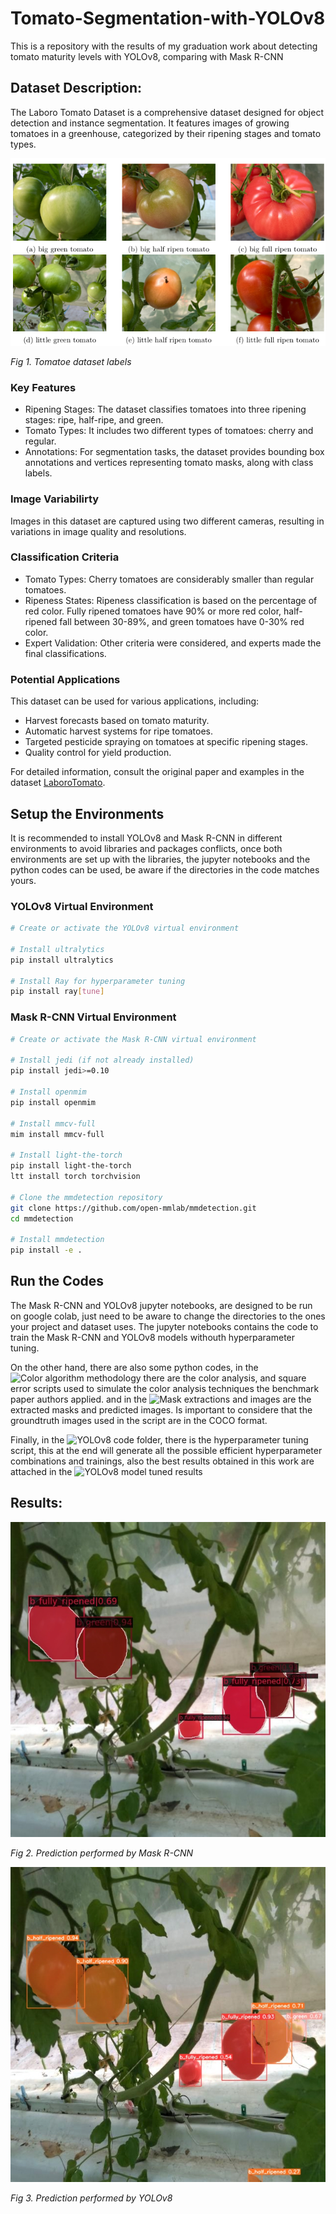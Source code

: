 # Tomato-Segmentation-with-YOLOv8
This is a repository with the results of my graduation work about detecting tomato maturity levels with YOLOv8, comparing with Mask R-CNN 

## Dataset Description:
The Laboro Tomato Dataset is a comprehensive dataset designed for object detection and instance segmentation. It features images of growing tomatoes in a greenhouse, categorized by their ripening stages and tomato types.

![dataset](https://github.com/JeanN00B/Tomato-Segmentation-with-YOLOv8/blob/main/Illustrations/tomatoes_categories.png)

*Fig 1. Tomatoe dataset labels*

### Key Features
- Ripening Stages: The dataset classifies tomatoes into three ripening stages: ripe, half-ripe, and green.
- Tomato Types: It includes two different types of tomatoes: cherry and regular.
- Annotations: For segmentation tasks, the dataset provides bounding box annotations and vertices representing tomato masks, along with class labels.

### Image Variabilirty
Images in this dataset are captured using two different cameras, resulting in variations in image quality and resolutions.

### Classification Criteria
- Tomato Types: Cherry tomatoes are considerably smaller than regular tomatoes.
- Ripeness States: Ripeness classification is based on the percentage of red color. Fully ripened tomatoes have 90% or more red color, half-ripened fall between 30-89%, and green tomatoes have 0-30% red color.
- Expert Validation: Other criteria were considered, and experts made the final classifications.

### Potential Applications
This dataset can be used for various applications, including:

- Harvest forecasts based on tomato maturity.
- Automatic harvest systems for ripe tomatoes.
- Targeted pesticide spraying on tomatoes at specific ripening stages.
- Quality control for yield production.

For detailed information, consult the original paper and examples in the dataset [LaboroTomato](https://github.com/laboroai/LaboroTomato).

## Setup the Environments

It is recommended to install YOLOv8 and Mask R-CNN in different environments to avoid libraries and packages conflicts, once both environments are set up with the libraries, the jupyter notebooks and the python codes can be used, be aware if the directories in the code matches yours.

### YOLOv8 Virtual Environment

```bash
# Create or activate the YOLOv8 virtual environment

# Install ultralytics
pip install ultralytics

# Install Ray for hyperparameter tuning
pip install ray[tune]
```

### Mask R-CNN Virtual Environment
```bash
# Create or activate the Mask R-CNN virtual environment

# Install jedi (if not already installed)
pip install jedi>=0.10

# Install openmim
pip install openmim

# Install mmcv-full
mim install mmcv-full

# Install light-the-torch
pip install light-the-torch
ltt install torch torchvision

# Clone the mmdetection repository
git clone https://github.com/open-mmlab/mmdetection.git
cd mmdetection

# Install mmdetection
pip install -e .
```


## Run the Codes
The Mask R-CNN and YOLOv8 jupyter notebooks, are designed to be run on google colab, just need to be aware to change the directories to the ones your project and dataset uses. The jupyter notebooks contains the code to train the Mask R-CNN and YOLOv8 models withouth hyperparameter tuning.

On the other hand, there are also some python codes, in the ![Color algorithm methodology](https://github.com/JeanN00B/Tomato-Segmentation-with-YOLOv8/tree/0ff5d5a80b465c7406b87f92b255b667aefa372a/Mask%20R-CNN%20code/Color%20algorithm%20methodology) there are the color analysis, and square error scripts used to simulate the color analysis techniques the benchmark paper authors applied. and in the ![Mask extractions and images](https://github.com/JeanN00B/Tomato-Segmentation-with-YOLOv8/tree/0ff5d5a80b465c7406b87f92b255b667aefa372a/Mask%20R-CNN%20code/Color%20algorithm%20methodology/Mask%20extractions%20and%20images) are the extracted masks and predicted images. Is important to considere that the groundtruth images used in the script are in the COCO format.

Finally, in the ![YOLOv8 code](https://github.com/JeanN00B/Tomato-Segmentation-with-YOLOv8/tree/0ff5d5a80b465c7406b87f92b255b667aefa372a/YOLOv8%20code) folder, there is the hyperparameter tuning script, this at the end will generate all the possible efficient hyperparameter combinations and trainings, also the best results obtained in this work are attached in the ![YOLOv8 model tuned results](https://github.com/JeanN00B/Tomato-Segmentation-with-YOLOv8/tree/0ff5d5a80b465c7406b87f92b255b667aefa372a/YOLOv8%20code/YOLOv8%20model%20tuned%20results)

## Results:

![Mask R-CNN prediction](https://github.com/JeanN00B/Tomato-Segmentation-with-YOLOv8/blob/698dfd8b2ca6b3c61a47359304484bd52b511d18/Illustrations/MRCNN-half-ripened.jpg)

*Fig 2. Prediction performed by Mask R-CNN*

![YOLOv8 prediction](https://github.com/JeanN00B/Tomato-Segmentation-with-YOLOv8/blob/698dfd8b2ca6b3c61a47359304484bd52b511d18/Illustrations/YOLO-half-ripened.jpg)

*Fig 3. Prediction performed by YOLOv8*



